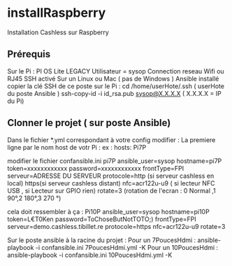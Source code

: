 # installRaspberry
Installation Cashless sur Raspberry
## Prérequis 
Sur le Pi : 
  PI OS Lite LEGACY
  Utilisateur = sysop
  Connection reseau Wifi ou RJ45
  SSH activé
Sur un Linux ou Mac ( pas de Windows )
  Ansible installé
  copier la clé SSH de ce poste sur le Pi :
    cd /home/userHote/.ssh ( userHote du poste Ansible )
    ssh-copy-id -i id_rsa.pub sysop@X.X.X.X ( X.X.X.X = IP du Pi)

## Clonner le projet ( sur poste Ansible)
Dans le fichier *.yml correspondant à votre config modifier :
  La premiere ligne par le nom host de votr Pi : 
    ex : hosts: Pi7P

modifier le fichier confansible.ini
  pi7P ansible_user=sysop hostname=pi7P token=xxxxxxxxxxxx password=xxxxxxxxxxxx frontType=FPI serveur=ADRESSE DU SERVEUR protocole=http (si serveur cashless en local) https(si serveur cashless distant) nfc=acr122u-u9 ( si lecteur NFC USB , si Lecteur sur GPIO rien) rotate=3 (rotation de l'ecran : 0 Normal ,1 90°,2 180°,3 270 °)

  cela doit ressembler à ça :
  Pi10P ansible_user=sysop hostname=pi10P token=L€T0Ken password=ToChoseButNotTOTO;) frontType=FPI serveur=demo.cashless.tibillet.re protocole=https nfc=acr122u-u9 rotate=3

Sur le poste ansible à la racine du projet :
Pour un 7PoucesHdmi :
ansible-playbook -i confansible.ini 7PoucesHdmi.yml -K 
Pour un 10PoucesHdmi :
ansible-playbook -i confansible.ini 10PoucesHdmi.yml -K  



